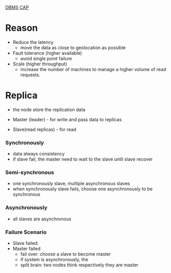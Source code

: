 [DBMS](DBMS.md)
[CAP](CAP.md)

# Reason

- Reduce the latency
	- move the data as close to geolocation as possible
- Fault tolerance (higher available)
	- avoid single point failure
- Scale (higher throughput)
	- increase the number of machines to manage a higher volume of read requests.

# Replica
- the node store the replication data


- Master (leader) - for write and pass data to replicas
- Slave(read replicas) - for read



### Synchronously
- data always consistency
- if slave fail, the master need to wait to the slave until slave recover
### Semi-synchronous
- one synchronously slave, multiple asynchronous slaves
- when synchronously slave fails, choose one asynchronously to be synchronous
### Asynchronously
- all slaves are asynchronous

### Failure Scenario
- Slave failed:
- Master failed
	- fail over: choose a slave to become master
	- if system is asynchronously, the
	- split brain: two nodes think respectively they are master
